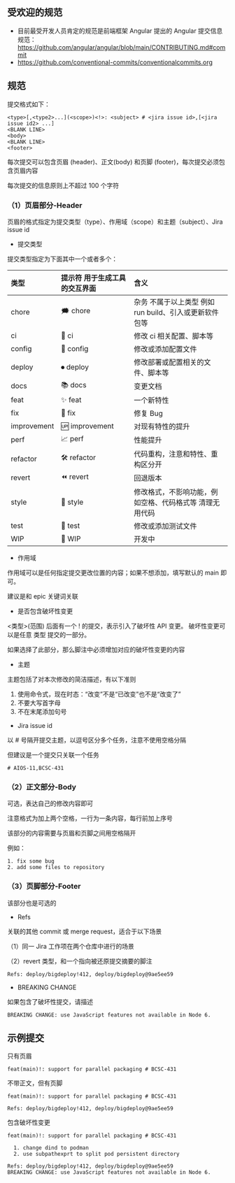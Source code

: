 
## 受欢迎的规范

- 目前最受开发人员肯定的规范是前端框架 Angular 提出的 Angular 提交信息规范：<https://github.com/angular/angular/blob/main/CONTRIBUTING.md#commit>
- <https://github.com/conventional-commits/conventionalcommits.org>

## 规范

提交格式如下：

```text
<type>[,<type2>...](<scope>)<!>: <subject> # <jira issue id>,[<jira issue id2> ...]
<BLANK LINE>
<body>
<BLANK LINE>
<footer>
```

每次提交可以包含页眉 (header)、正文(body) 和页脚 (footer)，每次提交必须包含页眉内容

每次提交的信息原则上不超过 100 个字符

### （1）页眉部分-Header

页眉的格式指定为提交类型（type）、作用域（scope）和主题（subject）、Jira issue id

- 提交类型

提交类型指定为下面其中一个或者多个：

| 类型        | 提示符 用于生成工具的交互界面 | 含义                                                    |
| :---------- | :---------------------------- | :------------------------------------------------------ |
| chore       | 🗯  chore                      | 杂务 不属于以上类型 例如 run build、引入或更新软件包等  |
| ci          | 🔧  ci                         | 修改 ci 相关配置、脚本等                                |
| config      | 📝  config                     | 修改或添加配置文件                                      |
| deploy      | ⏺ deploy                      | 修改部署或配置相关的文件、脚本等                        |
| docs        | 📚  docs                       | 变更文档                                                |
| feat        | ✨  feat                       | 一个新特性                                              |
| fix         | 🐛  fix                        | 修复 Bug                                                |
| improvement | 🆙 improvement                 | 对现有特性的提升                                        |
| perf        | 📈  perf                       | 性能提升                                                |
| refactor    | 🛠 refactor                    | 代码重构，注意和特性、重构区分开                        |
| revert      | ⏪  revert                     | 回退版本                                                |
| style       | 💅  style                      | 修改格式，不影响功能，例如空格、代码格式等 清理无用代码 |
| test        | 🏁  test                       | 修改或添加测试文件                                      |
| WIP         | 🚧  WIP                        | 开发中                                                  |

- 作用域

作用域可以是任何指定提交更改位置的内容；如果不想添加，填写默认的 main 即可。

建议是和 epic 关键词关联

- 是否包含破坏性变更

<类型>(范围) 后面有一个 ! 的提交，表示引入了破坏性 API 变更。 破坏性变更可以是任意 类型 提交的一部分。

如果选择了此部分，那么脚注中必须增加对应的破坏性变更的内容

- 主题

主题包括了对本次修改的简洁描述，有以下准则

1. 使用命令式，现在时态：“改变”不是“已改变”也不是“改变了”
2. 不要大写首字母
3. 不在末尾添加句号

- Jira issue id

以 # 号隔开提交主题，以逗号区分多个任务，注意不使用空格分隔

但建议是一个提交只关联一个任务

```text
# AIOS-11,BCSC-431
```

### （2）正文部分-Body

可选，表达自己的修改内容即可

注意格式为加上两个空格，一行为一条内容，每行前加上序号

该部分的内容需要与页眉和页脚之间用空格隔开

例如：

```text
1. fix some bug
2. add some files to repository
```

### （3）页脚部分-Footer

该部分也是可选的

- Refs

关联的其他 commit 或 merge request，适合于以下场景

（1）同一 Jira 工作项在两个仓库中进行的场景

（2）revert 类型，和一个指向被还原提交摘要的脚注

```text
Refs: deploy/bigdeploy!412, deploy/bigdeploy@9ae5ee59
```

- BREAKING CHANGE

如果包含了破坏性提交，请描述

```text
BREAKING CHANGE: use JavaScript features not available in Node 6.
```

## 示例提交

只有页眉

```text
feat(main)!: support for parallel packaging # BCSC-431
```

不带正文，但有页脚

```text
feat(main)!: support for parallel packaging # BCSC-431
 
Refs: deploy/bigdeploy!412, deploy/bigdeploy@9ae5ee59
```

包含破坏性变更

```text
feat(main)!: support for parallel packaging # BCSC-431
  
  1. change dind to podman
  2. use subpathexprt to split pod persistent directory
  
Refs: deploy/bigdeploy!412, deploy/bigdeploy@9ae5ee59
BREAKING CHANGE: use JavaScript features not available in Node 6.
```
